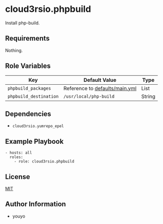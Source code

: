cloud3rsio.phpbuild
=========

Install php-build.

Requirements
------------

Nothing.

Role Variables
--------------

| Key | Default Value | Type |
| ------------- | ------------- | ------------- |
| `phpbuild_packages` | Reference to [defaults/main.yml](defaults/main.yml) | List |
| `phpbuild_destination` | `/usr/local/php-build` | String |

Dependencies
------------

- `cloud3rsio.yumrepo_epel`

Example Playbook
----------------

```
- hosts: all
  roles:
    - role: cloud3rsio.phpbuild
```

License
-------

[MIT](LICENSE)

Author Information
------------------

- youyo
